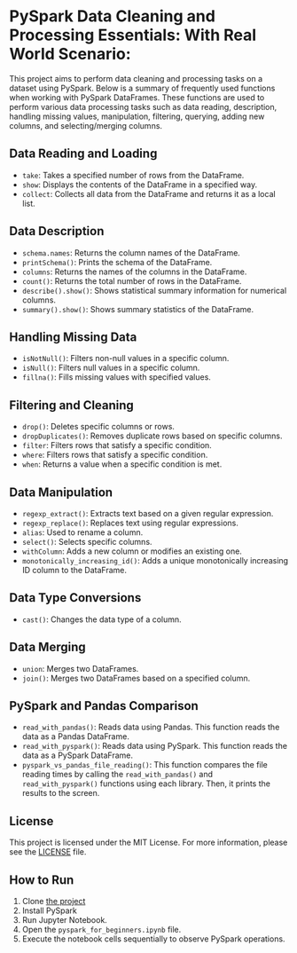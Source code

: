 # PySpark Data Cleaning and Processing Essentials: With Real World Scenario:

This project aims to perform data cleaning and processing tasks on a dataset using PySpark. Below is a summary of frequently used functions when working with PySpark DataFrames. These functions are used to perform various data processing tasks such as data reading, description, handling missing values, manipulation, filtering, querying, adding new columns, and selecting/merging columns.

## Data Reading and Loading

- `take`: Takes a specified number of rows from the DataFrame.
- `show`: Displays the contents of the DataFrame in a specified way.
- `collect`: Collects all data from the DataFrame and returns it as a local list.

## Data Description

- `schema.names`: Returns the column names of the DataFrame.
- `printSchema()`: Prints the schema of the DataFrame.
- `columns`: Returns the names of the columns in the DataFrame.
- `count()`: Returns the total number of rows in the DataFrame.
- `describe().show()`: Shows statistical summary information for numerical columns.
- `summary().show()`: Shows summary statistics of the DataFrame.

## Handling Missing Data

- `isNotNull()`: Filters non-null values in a specific column.
- `isNull()`: Filters null values in a specific column.
- `fillna()`: Fills missing values with specified values.

## Filtering and Cleaning

- `drop()`: Deletes specific columns or rows.
- `dropDuplicates()`: Removes duplicate rows based on specific columns.
- `filter`: Filters rows that satisfy a specific condition.
- `where`: Filters rows that satisfy a specific condition.
- `when`: Returns a value when a specific condition is met.

## Data Manipulation

- `regexp_extract()`: Extracts text based on a given regular expression.
- `regexp_replace()`: Replaces text using regular expressions.
- `alias`: Used to rename a column.
- `select()`: Selects specific columns.
- `withColumn`: Adds a new column or modifies an existing one.
- `monotonically_increasing_id()`: Adds a unique monotonically increasing ID column to the DataFrame.

## Data Type Conversions

- `cast()`: Changes the data type of a column.
  
## Data Merging

- `union`: Merges two DataFrames.
- `join()`: Merges two DataFrames based on a specified column.

## PySpark and Pandas Comparison

- `read_with_pandas()`: Reads data using Pandas. This function reads the data as a Pandas DataFrame.
- `read_with_pyspark()`: Reads data using PySpark. This function reads the data as a PySpark DataFrame.
- `pyspark_vs_pandas_file_reading()`: This function compares the file reading times by calling the `read_with_pandas()` and `read_with_pyspark()` functions using each library. Then, it prints the results to the screen.

## License

This project is licensed under the MIT License. For more information, please see the [LICENSE](LICENSE) file.

## How to Run

1. Clone <a href="https://github.com/EmrullahCelk/PySpark.git">the project</a>
2. Install PySpark
3. Run Jupyter Notebook.
4. Open the `pyspark_for_beginners.ipynb` file.
5. Execute the notebook cells sequentially to observe PySpark operations.

